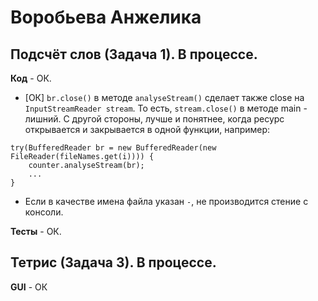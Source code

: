 # Воробьева Анжелика

## Подсчёт слов (Задача 1). В процессе.

**Код** - ОК.

- [ОК] `br.close()` в методе `analyseStream()` сделает также close на `InputStreamReader stream`.
То есть, `stream.close()` в методе main - лишний.
С другой стороны, лучше и понятнее, когда ресурс открывается и закрывается в одной функции, например:
```
try(BufferedReader br = new BufferedReader(new FileReader(fileNames.get(i)))) {
	counter.analyseStream(br);
	...
}
```

- Если в качестве имена файла указан `-`, не производится стение с консоли.

**Тесты** - ОК.

## Тетрис (Задача 3). В процессе.

**GUI** - ОК
